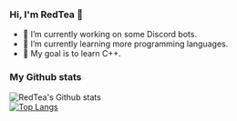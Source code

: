 ### Hi, I'm RedTea 👋

- 🔭 I’m currently working on some Discord bots.
- 🌱 I’m currently learning more programming languages.
- 🥅 My goal is to learn C++.

### My Github stats
![RedTea's Github stats](https://github-readme-stats.vercel.app/api?username=redteadeveloper&show_icons=true&theme=tokyonight)<br>
[![Top Langs](https://github-readme-stats.vercel.app/api/top-langs/?username=redteadeveloper&layout=compact&theme=tokyonight)](https://github.com/anuraghazra/github-readme-stats)
